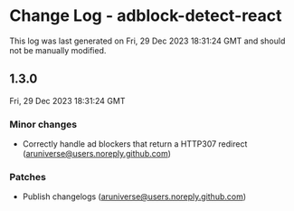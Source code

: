 # Change Log - adblock-detect-react

This log was last generated on Fri, 29 Dec 2023 18:31:24 GMT and should not be manually modified.

<!-- Start content -->

## 1.3.0

Fri, 29 Dec 2023 18:31:24 GMT

### Minor changes

- Correctly handle ad blockers that return a HTTP307 redirect (aruniverse@users.noreply.github.com)

### Patches

- Publish changelogs (aruniverse@users.noreply.github.com)
